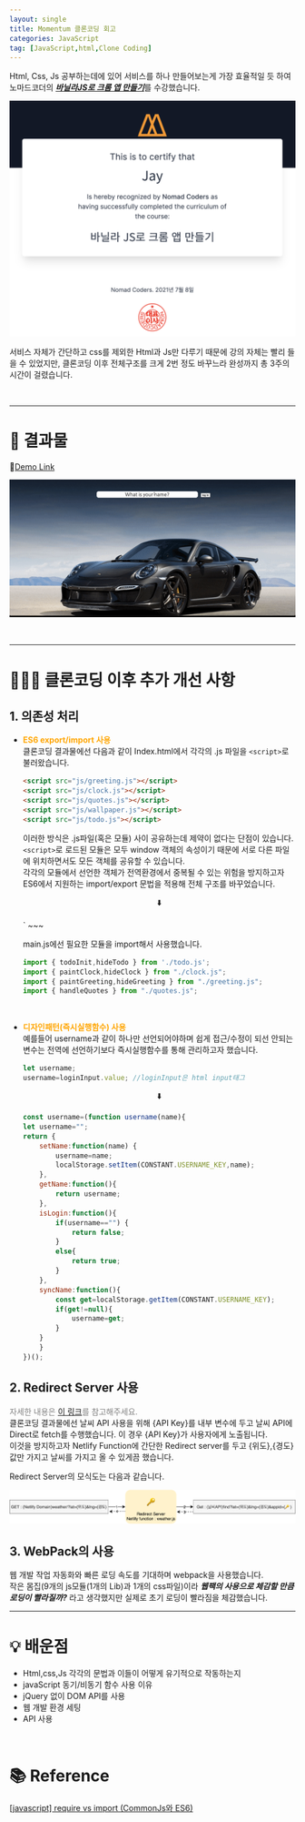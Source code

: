 ```yaml
---
layout: single
title: Momentum 클론코딩 회고
categories: JavaScript
tag: [JavaScript,html,Clone Coding]
---
```


Html, Css, Js 공부하는데에 있어 서비스를 하나 만들어보는게 가장 효율적일 듯 하여 노마드코더의 [***바닐라JS로 크롬 앱 만들기***](https://nomadcoders.co/javascript-for-beginners/lobby)를 수강했습니다.

![certification](/assets/img/2021-07-27/2021-07-27-01.png)

서비스 자체가 간단하고 css를 제외한 Html과 Js만 다루기 때문에 강의 자체는 빨리 들을 수 있었지만, 클론코딩 이후 전체구조를 크게 2번 정도 바꾸느라 완성까지 총 3주의 시간이 걸렸습니다.

<br>

----------------------
# 🚀 결과물   
🔗[Demo Link](https://devjjinho.github.io/momentum/)

![demo](/assets/img/2021-07-27/demo.gif)

<br>


----------------------
# 🧑🏻‍💻 클론코딩 이후 추가 개선 사항
## 1. **의존성 처리**   

 * **<span style="color:orange">ES6 export/import 사용</span>**  
     클론코딩 결과물에선 다음과 같이 Index.html에서 각각의 .js 파일을 `<script>`로 불러왔습니다.
     ~~~html
     <script src="js/greeting.js"></script>
     <script src="js/clock.js"></script>
     <script src="js/quotes.js"></script>
     <script src="js/wallpaper.js"></script>
     <script src="js/todo.js"></script>
     ~~~

     이러한 방식은 .js파일(혹은 모듈) 사이 공유하는데 제약이 없다는 단점이 있습니다.  `<script>`로 로드된 모듈은 모두 window 객체의 속성이기 때문에 서로 다른 파일에 위치하면서도 모든 객체를 공유할 수 있습니다.  
     각각의 모듈에서 선언한 객체가 전역환경에서 중복될 수 있는 위험을 방지하고자 ES6에서 지원하는 import/export 문법을 적용해 전체 구조를 바꾸었습니다.  
     <center>⬇️</center><br>
     `<script>`태그에 type="module" 어트리뷰트를 추가함으로서 브라우저가 이 파일을 모듈로 인식하게끔 했습니다.  
     그리고 주가 되는 .js 하나만 불러왔습니다.
     ~~~html
     <script type="module" src="js/main.js"></script>
     ~~~

     main.js에선 필요한 모듈을 import해서 사용했습니다.
     ~~~js
     import { todoInit,hideTodo } from './todo.js';
     import { paintClock,hideClock } from "./clock.js";
     import { paintGreeting,hideGreeting } from "./greeting.js";
     import { handleQuotes } from "./quotes.js";
     ~~~

     <br>

 * **<span style="color:orange">디자인패턴(즉시실행함수) 사용</span>**  
     예를들어 username과 같이 하나만 선언되어야하며 쉽게 접근/수정이 되선 안되는 변수는 전역에 선언하기보다 즉시실행함수를 통해 관리하고자 했습니다.
     ~~~js
     let username;
     username=loginInput.value; //loginInput은 html input태그
     ~~~  
     <center>⬇️</center>

     ~~~js
     const username=(function username(name){
     let username="";
     return {
         setName:function(name) {
             username=name;
             localStorage.setItem(CONSTANT.USERNAME_KEY,name);
         },
         getName:function(){
             return username;
         },
         isLogin:function(){
             if(username=="") {
                 return false;
             }
             else{
                 return true;
             }
         },
         syncName:function(){
             const get=localStorage.getItem(CONSTANT.USERNAME_KEY);
             if(get!=null){
                 username=get;
             }
         }
         }
     })();
     ~~~

## 2. **Redirect Server 사용**  
<span style="color:grey">자세한 내용은 [이 링크](https://github.com/devJJinho/hide_api_key)를 참고해주세요.</span>  
클론코딩 결과물에선 날씨 API 사용을 위해 {API Key}를 내부 변수에 두고 날씨 API에 Direct로 fetch를 수행했습니다. 이 경우 {API Key}가 사용자에게 노출됩니다.  
이것을 방지하고자 Netlify Function에 간단한 Redirect server를 두고 {위도},{경도} 값만 가지고 날씨를 가지고 올 수 있게끔 했습니다.  
        
Redirect Server의 모식도는 다음과 같습니다.

![diagram](/assets/img/2021-07-27/diagram.png)

## 3. **WebPack의 사용**  
웹 개발 작업 자동화와 빠른 로딩 속도를 기대하며 webpack을 사용했습니다.  
작은 몸집(9개의 js모듈(1개의 Lib)과 1개의 css파일)이라 ***웹팩의 사용으로 체감할 만큼 로딩이 빨라질까?*** 라고 생각했지만 실제로 초기 로딩이 빨라짐을 체감했습니다.

----------------------
# 💡 배운점
* Html,css,Js 각각의 문법과 이들이 어떻게 유기적으로 작동하는지
* javaScript 동기/비동기 함수 사용 이유
* jQuery 없이 DOM API를 사용
* 웹 개발 환경 세팅
* API 사용

<!-- # 느낀점
전공자임에도 불구하고 웹 관련해선 경험이 참 부족했습니다. 하지만 이 프로젝트를 수행하며 많이 배웠습니다. 그리고 평소 막연했던 것들을 머리속에 어려풋이라도 그릴 수 있게 되었습니다. 그 점에 있어서 기쁩니다.
생각한 것을 구현하고 발생 된 문제를 해결하는 일련의 과정에서  -->

<br>

# 📚 Reference

[[javascript] require vs import (CommonJs와 ES6)
](https://blueshw.github.io/2017/05/16/ES-require-vs-import/)